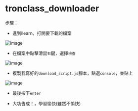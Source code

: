 # tronclass_downloader

步驟：

- 進到ilearn，打開要下載的檔案

![image](https://github.com/jonafk555/tronclass_downloader/assets/75651364/b93555b6-1815-418b-ad74-7a3542086db4)

- 在檔案中點擊滑鼠`右`鍵，選擇`檢查`

![image](https://github.com/jonafk555/tronclass_downloader/assets/75651364/f5353ffa-69fe-4678-871c-eaa4b35c3583)

- 複製我寫好的`download_script.js`腳本，點選`console`，並貼上

![image](https://github.com/jonafk555/tronclass_download/assets/75651364/bbd79d07-6f51-448a-b75b-a993db2d8f18)

- 最後按下`enter`

- 大功告成！，學習愉快(雖然不愉快)





